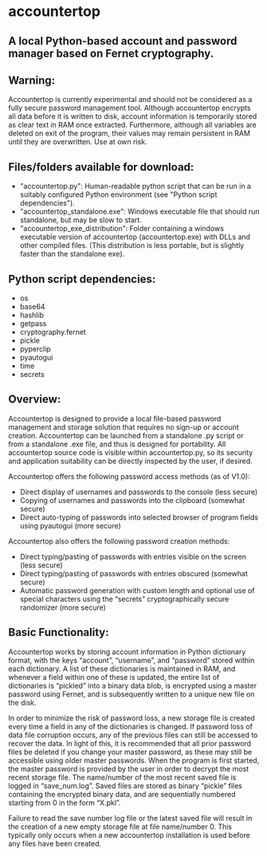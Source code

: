 # accountertop

## A local Python-based account and password manager based on Fernet cryptography.

## Warning:
Accountertop is currently experimental and should not be considered as a fully secure password management tool. Although accountertop encrypts all data before it is written to disk, account information is temporarily stored as clear text in RAM once extracted. Furthermore, although all variables are deleted on exit of the program, their values may remain persistent in RAM until they are overwritten. Use at own risk.

## Files/folders available for download:
* "accountertop.py": Human-readable python script that can be run in a suitably configured Python environment (see "Python script dependencies").
* "accountertop_standalone.exe": Windows executable file that should run standalone, but may be slow to start.
* "accountertop_exe_distribution": Folder containing a windows executable version of accountertop (accountertop.exe) with DLLs and other compiled files.
   (This distribution is less portable, but is slightly faster than the standalone exe).

## Python script dependencies:
* os
* base64
* hashlib
* getpass
* cryptography.fernet
* pickle 
* pyperclip 
* pyautogui
* time
* secrets


## Overview:
Accountertop is designed to provide a local file-based password management and storage solution that requires no sign-up or account creation. Accountertop can be launched from a standalone .py script or from a standalone .exe file, and thus is designed for portability. All accountertop source code is visible within accountertop.py, so its security and application suitability can be directly inspected by the user, if desired.

Accountertop offers the following password access methods (as of V1.0):
* Direct display of usernames and passwords to the console (less secure)
* Copying of usernames and passwords into the clipboard (somewhat secure)
* Direct auto-typing of passwords into selected browser of program fields using pyautogui (more secure)


Accountertop also offers the following password creation methods:
* Direct typing/pasting of passwords with entries visible on the screen (less secure)
* Direct typing/pasting of passwords with entries obscured (somewhat secure)
* Automatic password generation with custom length and optional use of special characters using the “secrets” cryptographically secure randomizer (more secure)


## Basic Functionality:
Accountertop works by storing account information in Python dictionary format, with the keys “account”, “username”, and “password” stored within each dictionary. A list of these dictionaries is maintained in RAM, and whenever a field within one of these is updated, the entire list of dictionaries is “pickled” into a binary data blob, is encrypted using a master password using Fernet, and is subsequently written to a unique new file on the disk. 

In order to minimize the risk of password loss, a new storage file is created every time a field in any of the dictionaries is changed. If password loss of data file corruption occurs, any of the previous files can still be accessed to recover the data. In light of this, it is recommended that all prior password files be deleted if you change your master password, as these may still be accessible using older master passwords.
When the program is first started, the master password is provided by the user in order to decrypt the most recent storage file. The name/number of the most recent saved file is logged in “save_num.log”. Saved files are stored as binary “pickle” files containing the encrypted binary data, and are sequentially numbered starting from 0 in the form “X.pkl”.

Failure to read the save number log file or the latest saved file will result in the creation of a new empty storage file at file name/number 0. This typically only occurs when a new accountertop installation is used before any files have been created. 
